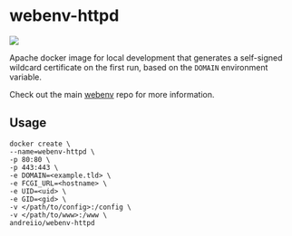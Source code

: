 # webenv-httpd

[![](https://images.microbadger.com/badges/image/andreiio/webenv-httpd.svg)](https://microbadger.com/images/andreiio/webenv-httpd)

Apache docker image for local development that generates a self-signed wildcard certificate on the first run, based on the `DOMAIN` environment variable.

Check out the main [webenv](https://github.com/andreiio/webenv) repo for more information.

## Usage
```
docker create \
--name=webenv-httpd \
-p 80:80 \
-p 443:443 \
-e DOMAIN=<example.tld> \
-e FCGI_URL=<hostname> \
-e UID=<uid> \
-e GID=<gid> \
-v </path/to/config>:/config \
-v </path/to/www>:/www \
andreiio/webenv-httpd
```
